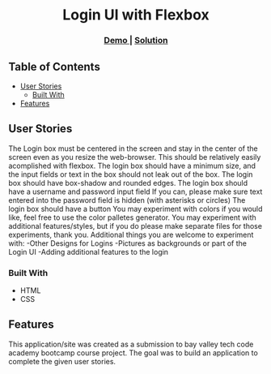<h1 align="center">Login UI with Flexbox</h1>

<div align="center">
  <h3>
    <a href="https://codepen.io/kgalejandrino/pen/JjJzaEq">
      Demo
    </a>
    <span> | </span>
    <a href="https://github.com/kgalejandrino/bvtca-coursework/tree/main/Week-2/kevin-alejandrino-login-ui-with-flexbox">
      Solution
    </a>
  </h3>
</div>

<!-- TABLE OF CONTENTS -->

## Table of Contents

- [User Stories](#user-stories)
  - [Built With](#built-with)
- [Features](#features)

<!-- OVERVIEW -->

## User Stories

The Login box must be centered in the screen and stay in the center of the screen even as you resize the web-browser.
This should be relatively easily acomplished with flexbox.
The login box should have a minimum size, and the input fields or text in the box should not leak out of the box.
The login box should have box-shadow and rounded edges.
The login box should have a username and password input field
If you can, please make sure text entered into the password field is hidden (with asterisks or circles)
The login box should have a button
You may experiment with colors if you would like, feel free to use the color palletes generator.
You may experiment with additional features/styles, but if you do please make separate files for those experiments, thank you.
Additional things you are welcome to experiment with:
-Other Designs for Logins
-Pictures as backgrounds or part of the Login UI
-Adding additional features to the login

### Built With

<!-- This section should list any major frameworks that you built your project using. Here are a few examples.-->

- HTML
- CSS

## Features

<!-- List the features of your application or follow the template. Don't share the figma file here :) -->

This application/site was created as a submission to bay valley tech code academy bootcamp course project. The goal was to build an application to complete the given user stories.


